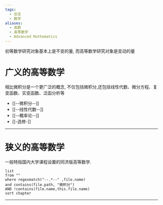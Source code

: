 ```yaml
---
tags:
  - 总览
  - 数学
aliases:
  - 高数
  - 高等数学
  - Advanced Mathematics
---
```

初等数学研究对象基本上是不变的量, 而高等数学研究对象是变动的量

# 广义的高等数学
相比微积分是一个更广泛的概念, 不仅包括微积分,还包括线性代数、微分方程、复变函数、实变函数、泛函分析等
- [[--微积分--]]
- [[--线性代数--]]
- [[--概率论--]]
- [[-选修-]]
---
# 狭义的高等数学
一般特指国内大学课程设置的同济版高等数学.
```dataview
list 
from ""
where regexmatch("--.*--" ,file.name)
and contains(file.path, "微积分")
AND !contains(file.name,this.file.name)
sort chapter
```
---
